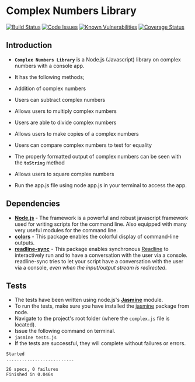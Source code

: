 # Complex Numbers Library
[![Build Status](https://travis-ci.org/YinkaAlabi/bc-19-complex-numbers-library.svg?branch=master)](https://travis-ci.org/YinkaAlabi/bc-19-complex-numbers-library) [![Code Issues](https://www.quantifiedcode.com/api/v1/project/cbcd2dd5dfca45358c97a2a9c7207d4c/badge.svg)](https://www.quantifiedcode.com/app/project/cbcd2dd5dfca45358c97a2a9c7207d4c) [![Known Vulnerabilities](https://snyk.io/test/github/yinkaalabi/bc-19-complex-numbers-library/badge.svg)](https://snyk.io/test/github/yinkaalabi/bc-19-complex-numbers-library) [![Coverage Status](https://coveralls.io/repos/github/YinkaAlabi/bc-19-complex-numbers-library/badge.svg?branch=master)](https://coveralls.io/github/YinkaAlabi/bc-19-complex-numbers-library?branch=master)

## Introduction
*  **`Complex Numbers Library`** is a Node.js (Javascript) library on complex numbers with a console app.
*  It has the following methods;
  *  Addition of complex numbers
  *  Users can subtract complex numbers
  *  Allows users to multiply complex numbers
  *  Users are able to divide complex numbers
  *  Allows users to make copies of a complex numbers
  *  Users can compare complex numbers to test for equality
  *  The properly formatted output of complex numbers can be seen with the **`toString`** method
  *  Allows users to square complex numbers

*  Run the app.js file using node app.js in your terminal to access the app.

## Dependencies

*  **[Node.js](https://nodejs.org/)** - The framework is a powerful and robust javascript framework used for writing scripts for the command line. 
   Also equipped with many very useful modules for the command line.
*  **[colors](https://github.com/Marak/colors.js)** - This package enables the colorful display of command-line outputs.
*  **[readline-sync](https://github.com/anseki/readline-sync)** - This package enables synchronous [Readline](https://nodejs.org/api/readline.html) 
   to interactively run and to have a conversation with the user via a console. readline-sync tries to let your script have a conversation with the user 
   via a console, _even when the input/output stream is redirected_.



## Tests
*  The tests have been written using node.js's **[Jasmine](https://jasmine.github.io/)** module.
*  To run the tests, make sure you have installed the [jasmine](https://jasmine.github.io/2.0/node.html) package from node.
*  Navigate to the project's root folder (where the `complex.js` file is located).
*  Issue the following command on terminal.
  *  `jasmine tests.js`
*  If the tests are successful, they will complete without failures or errors.

  ```
  Started
  ..........................
  
  26 specs, 0 failures
  Finished in 0.046s

  ```
